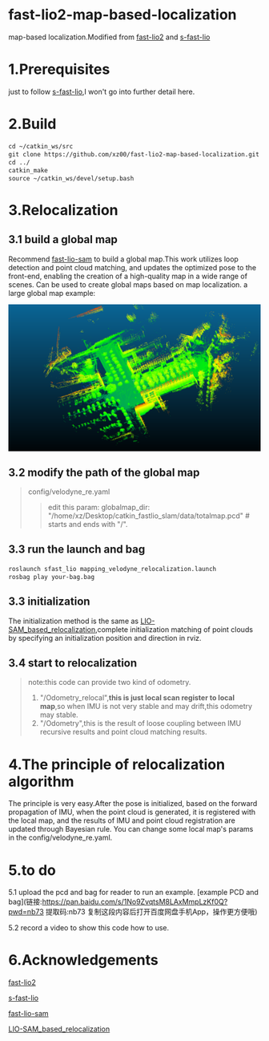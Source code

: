 # fast-lio2-map-based-localization
map-based localization.Modified from [fast-lio2](https://github.com/hku-mars/FAST_LIO) and [s-fast-lio](https://github.com/zlwang7/S-FAST_LIO)


# 1.Prerequisites
just to follow [s-fast-lio](https://github.com/zlwang7/S-FAST_LIO),I won't go into further detail here.

# 2.Build 
```
cd ~/catkin_ws/src
git clone https://github.com/xz00/fast-lio2-map-based-localization.git
cd ../
catkin_make
source ~/catkin_ws/devel/setup.bash
```

# 3.Relocalization
## 3.1 build a global map
Recommend [fast-lio-sam](https://github.com/kahowang/FAST_LIO_SAM/tree/master) to build a global map.This work utilizes loop detection and point cloud matching, and updates the optimized pose to the front-end, enabling the creation of a high-quality map in a wide range of scenes. Can be used to create global maps based on map localization.
a large global map example:

<img src=pic/globalmap.png align = "middle"  width="600" />

## 3.2 modify the path of the global map
> config/velodyne_re.yaml
>> edit this param: globalmap_dir: "/home/xz/Desktop/catkin_fastlio_slam/data/totalmap.pcd"  # starts and ends with "/". 

## 3.3 run the launch and bag
```
roslaunch sfast_lio mapping_velodyne_relocalization.launch
rosbag play your-bag.bag
```

## 3.3 initialization
The initialization method is the same as [LIO-SAM_based_relocalization](https://github.com/Gaochao-hit/LIO-SAM_based_relocalization),complete initialization matching of point clouds by specifying an initialization position and direction in rviz.

## 3.4 start to relocalization
> note:this code can provide two kind of odometry.
> 1. "/Odometry_relocal",**this is just local scan register to local map**,so when IMU is not very stable and may drift,this odometry may stable.
> 2. "/Odometry",this is the result of loose coupling between IMU recursive results and point cloud matching results.

# 4.The principle of relocalization algorithm
The principle is very easy.After the pose is initialized, based on the forward propagation of IMU, when the point cloud is generated, it is registered with the local map, and the results of IMU and point cloud registration are updated through Bayesian rule. You can change some local map's params in the config/velodyne_re.yaml.

# 5.to do
5.1 upload the pcd and bag for reader to run an example. 
[example PCD and bag](链接:https://pan.baidu.com/s/1No9ZvqtsM8LAxMmpLzKf0Q?pwd=nb73 提取码:nb73 复制这段内容后打开百度网盘手机App，操作更方便哦)

5.2 record a video to show this code how to use.

# 6.Acknowledgements
[fast-lio2](https://github.com/hku-mars/FAST_LIO) 

[s-fast-lio](https://github.com/zlwang7/S-FAST_LIO)

[fast-lio-sam](https://github.com/kahowang/FAST_LIO_SAM/tree/master)

[LIO-SAM_based_relocalization](https://github.com/Gaochao-hit/LIO-SAM_based_relocalization)
